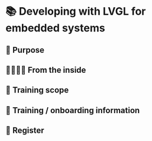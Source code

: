 # 📚 Developing with LVGL for embedded systems

##  🎯 Purpose

## 📂👨🏻‍🔧 From the inside

## 📖 Training scope

## 📌 Training / onboarding information

## 📝 Register
